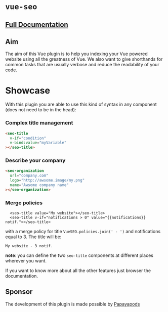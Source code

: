 # `vue-seo`

## [Full Documentation](http://guillaumeleclerc.github.io/vue-seo/)

## Aim

The aim of this Vue plugin is to help you indexing your Vue powered website using all the greatness of Vue. We also want to give shorthands for common tasks that are usually verbose and reduce the readability of your code.


# Showcase

With this plugin you are able to use this kind of syntax in any component (does not need to be in the head):

### Complex title management

```html
<seo-title
  v-if="condition"
  v-bind:value="myVariable"
></seo-title>
```


### Describe your company
```html
<seo-organization
  url="company.com"
  logo="http://awsome.image/my.png"
  name="Awsome company name"
></seo-organization>
```

### Merge policies
```
  <seo-title value="My website"></seo-title>
  <seo-title v-if="notifications > 0" value="{{notifications}} notif."></seo-title>
```

with a merge policy for title `VueSEO.policies.join(' - ')` and notifications equal to 3. The title will be: 

`My website - 3 notif.`

__note__: you can define the two `seo-title` components at different places wherever you want.

If you want to know more about all the other features just browser the documentation.

## Sponsor

The development of this plugin is made possible by [Papayapods](http://papayapods.com)


